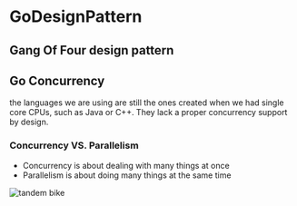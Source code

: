 # GoDesignPattern
## Gang Of Four design pattern
## Go Concurrency
the languages we are using are still the ones created when we had single core CPUs, such as Java or C++. They lack a proper concurrency support by design.
### Concurrency VS. Parallelism
- Concurrency is about dealing with many things at once
- Parallelism is about doing many things at the same time

![tandem bike](http://www.2011.handmadebicycleshow.com/wp-content/uploads/2011/01/Tetra-Tandem-Coupled-Complete.jpg "tandem bike")
